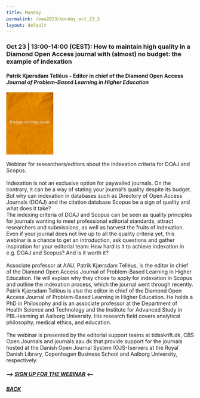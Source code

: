 ```yaml
---
title: Monday
permalink: /oaw2023/monday_oct_23_2
layout: default
---
```


### Oct 23 | 13:00-14:00 (CEST): How to maintain high quality in a Diamond Open Access journal with (almost) no budget: the example of indexation

#### Patrik Kjærsdam Telléus -  Editor in chief of the Diamond Open Access *Journal of Problem-Based Learning in Higher Education*

<img src="/images/no image.jpg" alt="No image" style="height: 25%; width:25%;"/>

Webinar for researchers/editors about the indexation criteria for DOAJ and Scopus.<br><br> 
Indexation is not an exclusive option for paywalled journals. On the contrary, it can be a way of stating your journal’s quality despite its budget. 
But why can indexation in databases such as Directory of Open Access Journals (DOAJ) and the citation database Scopus be a sign of quality and what does it take?<br> 
The indexing criteria of DOAJ and Scopus can be seen as quality principles for journals wanting to meet professional editorial standards, attract researchers and submissions, as well as harvest the fruits of indexation. Even if your journal does not live up to all the quality criteria yet, this webinar is a chance to get an introduction, ask questions and gather inspiration for your editorial team: How hard is it to achieve indexation in e.g. DOAJ and Scopus? And is it worth it?<br><br> 
Associate professor at AAU, Patrik Kjærsdam Telléus, is the editor in chief of the Diamond Open Access Journal of Problem-Based Learning in Higher Education. He will explain why they chose to apply for indexation in Scopus and outline the indexation process, which the journal went through recently. Patrik Kjærsdam Telléus is also the editor in chief of the Diamond Open Access Journal of Problem-Based Learning in Higher Education. He holds a PhD in Philosophy and is an associate professor at the Department of Health Science and Technology and the Institute for Advanced Study in PBL-learning at Aalborg University. His research field covers analytical philosophy, medical ethics, and education.<br><br>
The webinar is presented by the editorial support teams at tidsskrift.dk, CBS Open Journals and journals.aau.dk that provide support for the journals hosted at the Danish Open Journal System (OJS-)servers at the Royal Danish Library, Copenhagen Business School and Aalborg University, respectively. 

##### --> [SIGN UP FOR THE WEBINAR](https://docs.google.com/forms/d/e/1FAIpQLSdwmAgrcH69J-K3tOREcFg9HG2uIR93HcJ-0YO4Vn_1hrkrmQ/viewform?usp=sf_link) <--

##### [BACK](https://openaccess.dk/oaw2023#programme-of-the-danish-open-access-week-2023)
